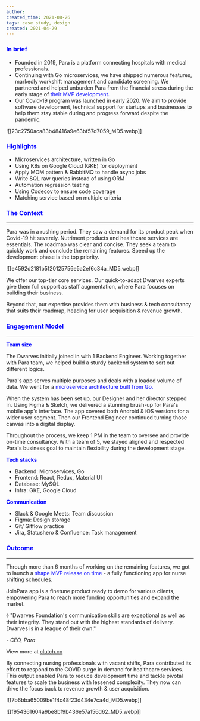 ```yaml
---
author: 
created_time: 2021-08-26
tags: case study, design
created: 2021-04-29
---
```


### <span style='color:blue'>In brief</span>

* Founded in 2019, Para is a platform connecting hospitals with medical professionals. 
* Continuing with Go microservices, we have shipped numerous features, markedly workshift management and candidate screening. We partnered and helped unburden Para from the financial stress during the early stage of <span style='color:blue'>their MVP development.</span>
* Our Covid-19 program was launched in early 2020. We aim to provide software development, technical support for startups and businesses to help them stay stable during and progress forward despite the pandemic. 

![[23c2750aca83b48416a9e63bf57d7059_MD5.webp]]


### <span style='color:blue'>Highlights</span>

* Microservices architecture, written in Go
* Using K8s on Google Cloud (GKE) for deployment
* Apply MOM pattern & RabbitMQ to handle async jobs
* Write SQL raw queries instead of using ORM
* Automation regression testing
* Using [Codecov](https://about.codecov.io/) to ensure code coverage
* Matching service based on multiple criteria

### <span style='color:blue'>The Context</span>

---

<!-- column_list 4b1c9d7c-97be-4010-a70a-24fa9b06fe4f -->

<!-- column 41d5b2a6-2b26-4de6-a9ed-a1dac6d0ec63 -->

Para was in a rushing period. They saw a demand for its product peak when Covid-19 hit severely. Nutriment products and healthcare services are essentials. The roadmap was clear and concise. They seek a team to quickly work and conclude the remaining features. Speed up the development phase is the top priority. 

<!-- column 07b4bbe4-06a0-4855-aab1-ced3ab3cae32 -->

![[e4592d2181b5f20125756e5a2ef6c34a_MD5.webp]]

We offer our top-tier core services. Our quick-to-adapt Dwarves experts give them full support as staff augmentation, where Para focuses on building their business.

Beyond that, our expertise provides them with business & tech consultancy that suits their roadmap, heading for user acquisition & revenue growth. 


### <span style='color:blue'>Engagement Model</span>

---

<span style='color:blue'>**Team size**</span>

The Dwarves initially joined in with 1 Backend Engineer. Working together with Para team, we helped build a sturdy backend system to sort out different logics. 

Para's app serves multiple purposes and deals with a loaded volume of data. We went for a <span style='color:blue'>microservice architecture built from Go.</span>

When the system has been set up, our Designer and her director stepped in. Using Figma & Sketch, we delivered a stunning brush-up for Para's mobile app's interface. The app covered both Android & iOS versions for a wider user segment. Then our Frontend Engineer continued turning those canvas into a digital display. 

Throughout the process, we keep 1 PM in the team to oversee and provide on-time consultancy. With a team of 5, we stayed aligned and respected Para's business goal to maintain flexibility during the development stage.

<!-- column_list 6a0408c8-2adf-4adf-ab1f-80b5cc6d3953 -->

<!-- column a218cb60-08bd-43d1-b863-20aa6afebb10 -->

<span style='color:blue'>**Tech stacks**</span>

* Backend: Microservices, Go
* Frontend: React, Redux, Material UI
* Database: MySQL
* Infra: GKE, Google Cloud

<!-- column 75f8c6e8-3d58-4470-92e4-64df20cdcabc -->

<span style='color:blue'>**Communication**</span>

* Slack & Google Meets: Team discussion
* Figma: Design storage
* Git/ Gitflow practice
* Jira, Statushero & Confluence: Task management

### <span style='color:blue'>Outcome</span>

---

<!-- column_list 0c4ee98c-3944-416b-b8bd-b1f3e4cba1dc -->

<!-- column 0c6e98be-ec2c-4c6a-a045-f6d9c59c0a6c -->

Through more than 6 months of working on the remaining features, we got to launch a <span style='color:blue'>shape MVP release on time</span> - a fully functioning app for nurse shifting schedules. 

JoinPara app is a finetune product ready to demo for various clients, empowering Para to reach more funding opportunities and expand the market.

<!-- column a01e6e3b-ef25-4bae-89fd-7e022122812c -->

🌀 "Dwarves Foundation's communication skills are exceptional as well as their integrity. They stand out with the highest standards of delivery. Dwarves is in a league of their own."

*- CEO, Para*

View more at <span style='color:blue'>[clutch.co](https://clutch.co/profile/dwarves-foundation#reviews)</span>

By connecting nursing professionals with vacant shifts, Para contributed its effort to respond to the COVID surge in demand for healthcare services.
This output enabled Para to reduce development time and tackle pivotal features to scale the business with lessened complexity. They now can drive the focus back to revenue growth & user acquisition.

<!-- column_list a42a75e5-8ae7-42c1-a316-bd32d11b3ed3 -->

<!-- column b5886d37-41fa-4234-99b8-d43b9087ea5f -->

![[7b6bba65009be1f4c48f23d434e7ca4d_MD5.webp]]

<!-- column f1b613a2-9913-46c9-a4c8-4c14528ba9cf -->

![[f954361604a9be8bf9b436e57a156d62_MD5.webp]]

